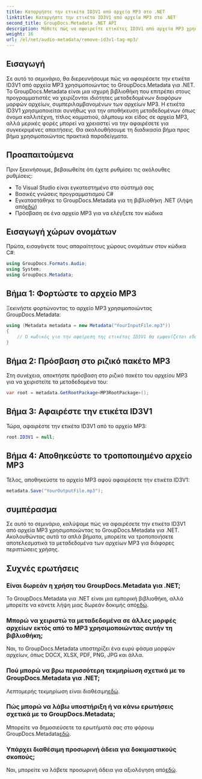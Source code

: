```yaml
---
title: Καταργήστε την ετικέτα ID3V1 από αρχεία MP3 στο .NET
linktitle: Καταργήστε την ετικέτα ID3V1 από αρχεία MP3 στο .NET
second_title: GroupDocs.Metadata .NET API
description: Μάθετε πώς να αφαιρείτε ετικέτες ID3V1 από αρχεία MP3 χρησιμοποιώντας το GroupDocs.Metadata για .NET. Εύκολος οδηγός βήμα προς βήμα με πρακτικά παραδείγματα.
weight: 16
url: /el/net/audio-metadata/remove-id3v1-tag-mp3/
---
```

## Εισαγωγή
Σε αυτό το σεμινάριο, θα διερευνήσουμε πώς να αφαιρέσετε την ετικέτα ID3V1 από αρχεία MP3 χρησιμοποιώντας το GroupDocs.Metadata για .NET. Το GroupDocs.Metadata είναι μια ισχυρή βιβλιοθήκη που επιτρέπει στους προγραμματιστές να χειρίζονται ιδιότητες μεταδεδομένων διαφόρων μορφών αρχείων, συμπεριλαμβανομένων των αρχείων MP3. Η ετικέτα ID3V1 χρησιμοποιείται συνήθως για την αποθήκευση μεταδεδομένων όπως όνομα καλλιτέχνη, τίτλος κομματιού, άλμπουμ και είδος σε αρχεία MP3, αλλά μερικές φορές μπορεί να χρειαστεί να την αφαιρέσετε για συγκεκριμένες απαιτήσεις. Θα ακολουθήσουμε τη διαδικασία βήμα προς βήμα χρησιμοποιώντας πρακτικά παραδείγματα.
## Προαπαιτούμενα
Πριν ξεκινήσουμε, βεβαιωθείτε ότι έχετε ρυθμίσει τις ακόλουθες ρυθμίσεις:
- Το Visual Studio είναι εγκατεστημένο στο σύστημά σας
- Βασικές γνώσεις προγραμματισμού C#
-  Εγκαταστάθηκε το GroupDocs.Metadata για τη βιβλιοθήκη .NET (λήψη από[εδώ](https://releases.groupdocs.com/metadata/net/))
- Πρόσβαση σε ένα αρχείο MP3 για να ελέγξετε τον κώδικα

## Εισαγωγή χώρων ονομάτων
Πρώτα, εισαγάγετε τους απαραίτητους χώρους ονομάτων στον κώδικα C#:
```csharp
using GroupDocs.Formats.Audio;
using System;
using GroupDocs.Metadata;
```
## Βήμα 1: Φορτώστε το αρχείο MP3
Ξεκινήστε φορτώνοντας το αρχείο MP3 χρησιμοποιώντας GroupDocs.Metadata:
```csharp
using (Metadata metadata = new Metadata("YourInputFile.mp3"))
{
    // Ο κωδικός για την αφαίρεση της ετικέτας ID3V1 θα εμφανίζεται εδώ
}
```
## Βήμα 2: Πρόσβαση στο ριζικό πακέτο MP3
Στη συνέχεια, αποκτήστε πρόσβαση στο ριζικό πακέτο του αρχείου MP3 για να χειριστείτε τα μεταδεδομένα του:
```csharp
var root = metadata.GetRootPackage<MP3RootPackage>();
```
## Βήμα 3: Αφαιρέστε την ετικέτα ID3V1
Τώρα, αφαιρέστε την ετικέτα ID3V1 από το αρχείο MP3:
```csharp
root.ID3V1 = null;
```
## Βήμα 4: Αποθηκεύστε το τροποποιημένο αρχείο MP3
Τέλος, αποθηκεύστε το αρχείο MP3 αφού αφαιρέσετε την ετικέτα ID3V1:
```csharp
metadata.Save("YourOutputFile.mp3");
```

## συμπέρασμα
Σε αυτό το σεμινάριο, καλύψαμε πώς να αφαιρέσετε την ετικέτα ID3V1 από αρχεία MP3 χρησιμοποιώντας το GroupDocs.Metadata για .NET. Ακολουθώντας αυτά τα απλά βήματα, μπορείτε να τροποποιήσετε αποτελεσματικά τα μεταδεδομένα των αρχείων MP3 για διάφορες περιπτώσεις χρήσης.

## Συχνές ερωτήσεις
### Είναι δωρεάν η χρήση του GroupDocs.Metadata για .NET;
 Το GroupDocs.Metadata για .NET είναι μια εμπορική βιβλιοθήκη, αλλά μπορείτε να κάνετε λήψη μιας δωρεάν δοκιμής από[εδώ](https://releases.groupdocs.com/).
### Μπορώ να χειριστώ τα μεταδεδομένα σε άλλες μορφές αρχείων εκτός από το MP3 χρησιμοποιώντας αυτήν τη βιβλιοθήκη;
Ναι, το GroupDocs.Metadata υποστηρίζει ένα ευρύ φάσμα μορφών αρχείων, όπως DOCX, XLSX, PDF, PNG, JPG και άλλα.
### Πού μπορώ να βρω περισσότερη τεκμηρίωση σχετικά με το GroupDocs.Metadata για .NET;
 Λεπτομερής τεκμηρίωση είναι διαθέσιμη[εδώ](https://tutorials.groupdocs.com/metadata/net/).
### Πώς μπορώ να λάβω υποστήριξη ή να κάνω ερωτήσεις σχετικά με το GroupDocs.Metadata;
 Μπορείτε να δημοσιεύσετε τα ερωτήματά σας στο φόρουμ GroupDocs.Metadata[εδώ](https://forum.groupdocs.com/c/metadata/14).
### Υπάρχει διαθέσιμη προσωρινή άδεια για δοκιμαστικούς σκοπούς;
 Ναι, μπορείτε να λάβετε προσωρινή άδεια για αξιολόγηση από[εδώ](https://purchase.groupdocs.com/temporary-license/).
